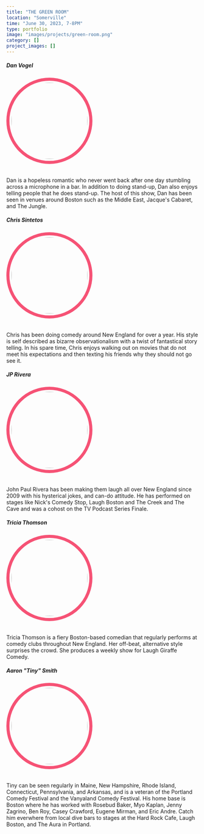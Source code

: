 ```yaml
---
title: "THE GREEN ROOM"
location: "Somerville"
time: "June 30, 2023, 7-8PM"
type: portfolio
image: "images/projects/green-room.png"
category: []
project_images: []
---
```



##### *Dan Vogel*

<img src="/images/dan.jpg" style="border:8px solid #F65275; border-radius: 50%; height: 200px; padding: 5px"/>

<br />

<p style="padding-top: 20px">Dan is a hopeless romantic who never went back after one day stumbling across a microphone in a bar. In addition to doing stand-up, Dan also enjoys telling people that he does stand-up. The host of this show, Dan has been seen in venues around Boston such as the Middle East, Jacque's Cabaret, and The Jungle. </p>

##### *Chris Sintetos*

<img src="/images/chris.png" style="border:8px solid #F65275; border-radius: 50%; height: 200px; padding: 5px"/>

<p style="padding-top: 20px">Chris has been doing comedy around New England for over a year.  His style is self described as bizarre observationalism with a twist of fantastical story telling.  In his spare time, Chris enjoys walking out on movies that do not meet his expectations and then texting his friends why they should not go see it.</p>

##### *JP Rivera*

<img src="/images/jp.jpeg" style="border:8px solid #F65275; border-radius: 50%; height: 200px; padding: 5px"/>

<p style="padding-top: 20px">
John Paul Rivera has been making them laugh all over New England since 2009 with his hysterical jokes,  and can-do attitude. He has performed on stages like Nick's Comedy Stop, Laugh Boston and The Creek and The Cave and was a cohost on the TV Podcast Series Finale.
</p>


##### *Tricia Thomson*

<img src="/images/tricia.png" style="border:8px solid #F65275; border-radius: 50%; height: 200px; padding: 5px"/>

<p style="padding-top: 20px">
Tricia Thomson is a fiery Boston-based comedian that regularly performs at comedy clubs throughout New England. Her off-beat, alternative style surprises the crowd. She produces a weekly show for Laugh Giraffe Comedy.
</p>

##### *Aaron "Tiny" Smith*

<img src="/images/tiny.png" style="border:8px solid #F65275; border-radius: 50%; height: 200px; padding: 5px"/>

<p style="padding-top: 20px">
Tiny can be seen regularly in Maine, New Hampshire, Rhode Island, Connecticut, Pennsylvania, and Arkansas, and is a veteran of the Portland Comedy Festival and the Vanyaland Comedy Festival. His home base is Boston where he has worked with Rosebud Baker, Myo Kaplan, Jenny Zagrino, Ben Roy, Casey Crawford, Eugene Mirman, and Eric Andre. Catch him everwhere from local dive bars to stages at the Hard Rock Cafe, Laugh Boston, and The Aura in Portland.</p>